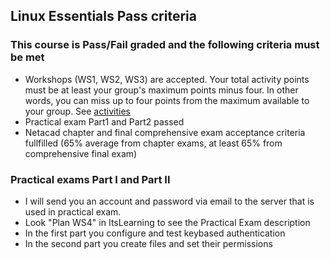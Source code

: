 ## Linux Essentials Pass criteria

### This course is Pass/Fail graded and the following criteria must be met
* Workshops (WS1, WS2, WS3) are accepted. Your total activity points must be at least your group's maximum points minus four. In other words, you can miss up to four points from the maximum available to your group. See [activities](exercises.md)
* Practical exam Part1 and Part2 passed
* Netacad chapter and final comprehensive exam acceptance criteria fullfilled (65% average from chapter exams, at least 65% from comprehensive final exam)
  

### Practical exams Part I and Part II
* I will send you an account and password via email to the server that is used in practical exam.
* Look "Plan WS4" in ItsLearning to see the Practical Exam description
* In the first part you configure and test keybased authentication
* In the second part you create files and set their permissions

